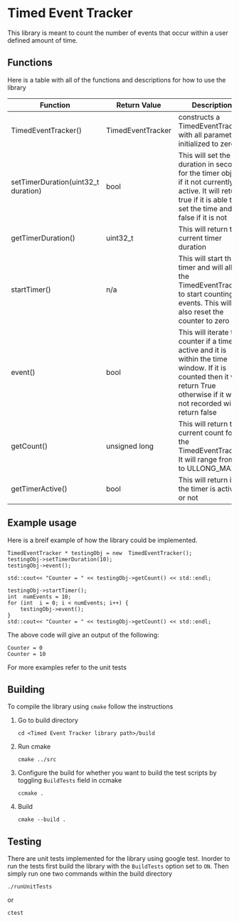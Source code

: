 # Timed Event Tracker 
This library is meant to count the number of events that occur within a user defined amount of time. 

## Functions
Here is a table with all of the functions and descriptions for how to use the library

| Function | Return Value| Description |
|--|--|--|
| TimedEventTracker() | TimedEventTracker | constructs a TimedEventTracker with all parameters initialized to zero |
|setTimerDuration(uint32_t duration) | bool | This will set the duration in seconds for the timer object if it not currently active. It will return true if it is able to set the time and false if it is not|
|getTimerDuration() | uint32_t | This will return the current timer duration|
|startTimer()| n/a | This will start the timer and will allow the TimedEventTracker to start counting events. This will also reset the counter to zero|
|event() | bool | This will iterate the counter if a timer is active and it is within the time window. If it is counted then it will return True otherwise if it was not recorded will return false|
|getCount()| unsigned  long | This will return the current count for the TimedEventTracker. It will range from 0 to ULLONG_MAX |
|getTimerActive()| bool | This will return if the timer is active or not |

## Example usage
Here is a breif example of how the library could be implemented. 
```
TimedEventTracker * testingObj = new  TimedEventTracker();
testingObj->setTimerDuration(10);
testingObj->event();

std::cout<< "Counter = " << testingObj->getCount() << std::endl;

testingObj->startTimer();
int  numEvents = 10;
for (int  i = 0; i < numEvents; i++) {
	testingObj->event();
}
std::cout<< "Counter = " << testingObj->getCount() << std::endl;

```
The above code will give an output of the following:
```
Counter = 0
Counter = 10
```
For more examples refer to the unit tests

## Building
To compile the library using `cmake` follow the instructions

 1. Go to build directory
	```
	cd <Timed Event Tracker library path>/build
	```
 2. Run cmake
	 ```
	 cmake ../src
	 ```
3. Configure the build for whether you want to build the test scripts by toggling `BuildTests` field in ccmake
	```
	ccmake .
	```
4. Build
	```
	cmake --build .
	```
	 

## Testing 
There are unit tests implemented for the library using google test. Inorder to run the tests first build the library with the `BuildTests` option set to `ON`. Then simply run one two commands within the build directory
```
./runUnitTests 
```
or
```
ctest
```
